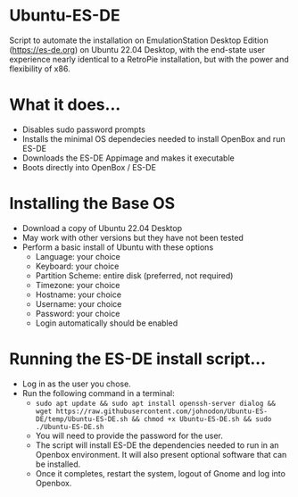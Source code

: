 # Ubuntu-ES-DE

Script to automate the installation on EmulationStation Desktop Edition (https://es-de.org) on Ubuntu 22.04 Desktop, with the end-state user experience nearly identical to a RetroPie installation, but with the power and flexibility of x86.

# What it does...
  - Disables sudo password prompts
  - Installs the minimal OS dependecies needed to install OpenBox and run ES-DE
  - Downloads the ES-DE Appimage and makes it executable
  - Boots directly into OpenBox / ES-DE


# Installing the Base OS
  - Download a copy of Ubuntu 22.04 Desktop
  - May work with other versions but they have not been tested
  - Perform a basic install of Ubuntu with these options
      - Language: your choice
      - Keyboard: your choice
      - Partition Scheme: entire disk (preferred, not required)
      - Timezone: your choice
      - Hostname: your choice
      - Username: your choice
      - Password: your choice
      - Login automatically should be enabled


# Running the ES-DE install script...
  - Log in as the user you chose.
  - Run the following command in a terminal:
      - `sudo apt update && sudo apt install openssh-server dialog && wget https://raw.githubusercontent.com/johnodon/Ubuntu-ES-DE/temp/Ubuntu-ES-DE.sh && chmod +x Ubuntu-ES-DE.sh && sudo ./Ubuntu-ES-DE.sh`
      - You will need to provide the password for the user.
      - The script will install ES-DE the dependencies needed to run in an Openbox environment.  It will also present optional software that can be installed.
      - Once it completes, restart the system, logout of Gnome and log into Openbox.

